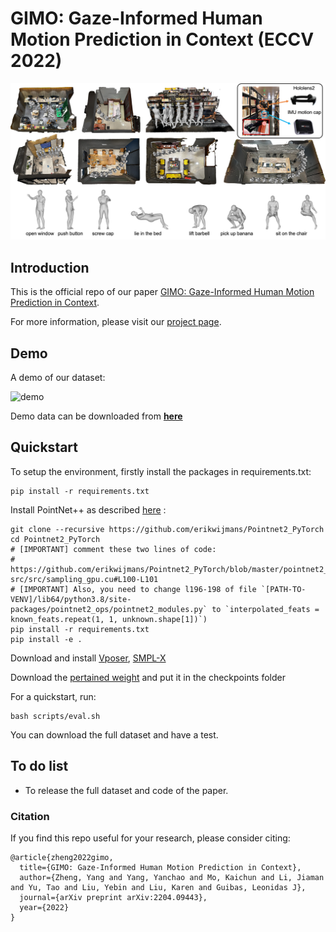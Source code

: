 # GIMO: Gaze-Informed Human Motion Prediction in Context (ECCV 2022)
 ![demo](./assets/dataset_overview.jpg)

## Introduction

This is the official repo of our paper [GIMO: Gaze-Informed Human Motion Prediction in Context](https://arxiv.org/abs/2204.09443).

For more information, please visit our [project page](https://geometry.stanford.edu/projects/gimo/).

## Demo

A demo of our dataset:

<img src="./assets/demo.gif" alt="demo" width="480" align="left;">

Demo data can be downloaded from [**here**](https://drive.google.com/file/d/1cTF1zFcYbxAh8GZ5MsDK16C-iGubUgfn/view?usp=sharing)

## Quickstart

To setup the environment, firstly install the packages in requirements.txt:

```
pip install -r requirements.txt
```

Install PointNet++ as described [here](https://github.com/daerduoCarey/o2oafford/tree/main/exps) :

```
git clone --recursive https://github.com/erikwijmans/Pointnet2_PyTorch
cd Pointnet2_PyTorch
# [IMPORTANT] comment these two lines of code:
#   https://github.com/erikwijmans/Pointnet2_PyTorch/blob/master/pointnet2_ops_lib/pointnet2_ops/_ext-src/src/sampling_gpu.cu#L100-L101
# [IMPORTANT] Also, you need to change l196-198 of file `[PATH-TO-VENV]/lib64/python3.8/site-packages/pointnet2_ops/pointnet2_modules.py` to `interpolated_feats = known_feats.repeat(1, 1, unknown.shape[1])`)
pip install -r requirements.txt
pip install -e .
```

Download and install [Vposer](https://github.com/nghorbani/human_body_prior), [SMPL-X](https://github.com/vchoutas/smplx)

Download the [pertained weight]() and put it in the checkpoints folder

For a quickstart, run:

```
bash scripts/eval.sh
```

You can download the full dataset and have a test.

## To do list

* To release the full dataset and code of the paper.

### Citation
If you find this repo useful for your research, please consider citing:
```
@article{zheng2022gimo,
  title={GIMO: Gaze-Informed Human Motion Prediction in Context},
  author={Zheng, Yang and Yang, Yanchao and Mo, Kaichun and Li, Jiaman and Yu, Tao and Liu, Yebin and Liu, Karen and Guibas, Leonidas J},
  journal={arXiv preprint arXiv:2204.09443},
  year={2022}
}

```
